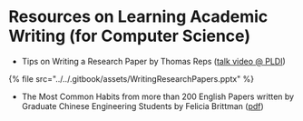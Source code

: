 # Resources on Learning Academic Writing (for Computer Science)

* Tips on Writing a Research Paper by Thomas Reps ([talk video @ PLDI](https://www.pldi21.org/prerecorded\_plmw.2.html))

{% file src="../../.gitbook/assets/WritingResearchPapers.pptx" %}

* The Most Common Habits from more than 200 English Papers written by Graduate Chinese Engineering Students by Felicia Brittman ([pdf](https://www.chrisyttang.org/assets/misc/The%20Most%20Common%20Habits%20from%20more%20than%20200%20English%20Papers%20written.pdf))
